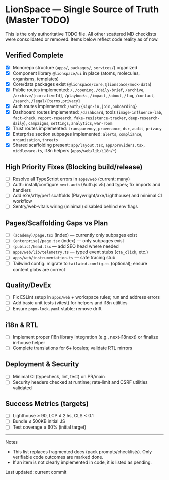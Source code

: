 # LionSpace — Single Source of Truth (Master TODO)

This is the only authoritative TODO file. All other scattered MD checklists were consolidated or removed. Items below reflect code reality as of now.

## Verified Complete
- [x] Monorepo structure (`apps/`, `packages/`, `services/`) organized
- [x] Component library `@lionspace/ui` in place (atoms, molecules, organisms, templates)
- [x] Core/data packages exist (`@lionspace/core`, `@lionspace/mock-data`)
- [x] Public routes implemented: `/`, `/opening`, `/daily-brief`, `/archive`, `/archive/[narrativeId]`, `/playbooks`, `/impact`, `/about`, `/faq`, `/contact`, `/search`, `/legal/{terms,privacy}`
- [x] Auth routes implemented: `/auth/{sign-in,join,onboarding}`
- [x] Dashboard routes implemented: `/dashboard`, tools (`image-influence-lab`, `fact-check`, `report-research`, `fake-resistance-tracker`, `deep-research-daily`), `campaigns`, `settings`, `analytics`, `war-room`
- [x] Trust routes implemented: `transparency`, `provenance`, `dsr`, `audit`, `privacy`
- [x] Enterprise section subpages implemented: `alerts`, `compliance`, `organization`, `threats`
- [x] Shared scaffolding present: `app/layout.tsx`, `app/providers.tsx`, `middleware.ts`, i18n helpers (`apps/web/lib/i18n/*`)

## High Priority Fixes (Blocking build/release)
- [ ] Resolve all TypeScript errors in `apps/web` (current: many)
- [ ] Auth: install/configure `next-auth` (Auth.js v5) and types; fix imports and handlers
- [ ] Add e2e/a11y/perf scaffolds (Playwright/axe/Lighthouse) and minimal CI workflow
- [ ] Sentry/web‑vitals wiring (minimal) disabled behind env flags

## Pages/Scaffolding Gaps vs Plan
- [ ] `(academy)/page.tsx` (index) — currently only subpages exist
- [ ] `(enterprise)/page.tsx` (index) — only subpages exist
- [ ] `(public)/head.tsx` — add SEO head where needed
- [ ] `apps/web/lib/telemetry.ts` — typed event stubs (`cta_click`, etc.)
- [ ] `apps/web/instrumentation.ts` — safe tracing stub
- [ ] Tailwind config: migrate to `tailwind.config.ts` (optional); ensure content globs are correct

## Quality/DevEx
- [ ] Fix ESLint setup in `apps/web` + workspace rules; run and address errors
- [ ] Add basic unit tests (vitest) for helpers and i18n utilities
- [ ] Ensure `pnpm-lock.yaml` stable; remove drift

## i18n & RTL
- [ ] Implement proper i18n library integration (e.g., next‑i18next) or finalize in‑house helper
- [ ] Complete translations for 6+ locales; validate RTL mirrors

## Deployment & Security
- [ ] Minimal CI (typecheck, lint, test) on PR/main
- [ ] Security headers checked at runtime; rate‑limit and CSRF utilities validated

## Success Metrics (targets)
- [ ] Lighthouse ≥ 90, LCP ≤ 2.5s, CLS < 0.1
- [ ] Bundle ≤ 500KB initial JS
- [ ] Test coverage ≥ 60% (initial target)

---

Notes
- This list replaces fragmented docs (pack prompts/checklists). Only verifiable code outcomes are marked done.
- If an item is not clearly implemented in code, it is listed as pending.

Last updated: current commit
